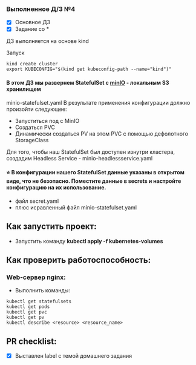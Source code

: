 ### Выполненное Д/З №4

- [x] Основное ДЗ
- [x] Задание со *

ДЗ выполняется на основе kind

Запуск 
```
kind create cluster
export KUBECONFIG="$(kind get kubeconfig-path --name="kind")"
```
#### В этом ДЗ мы развернем StatefulSet c [minIO](https://min.io/) - локальным S3 хранилищем
minio-statefulset.yaml
В результате применения конфигурации должно произойти следующее:
- Запуститься под с MinIO
- Создаться PVC
- Динамически создаться PV на этом PVC с помощью дефолотного StorageClass

Для того, чтобы наш StatefulSet был доступен изнутри кластера, создадим Headless Service - minio-headlessservice.yaml 

#### ⭐ В конфигурации нашего StatefulSet данные указаны в открытом виде, что не безопасно. Поместите данные в secrets и настройте конфигурацию на их использование.
- файл secret.yaml
- плюс исравленный файл minio-statefulset.yaml

## Как запустить проект:
 - Запустить команду **kubectl apply -f kubernetes-volumes**

## Как проверить работоспособность:
### Web-сервер nginx:
 - Выполнить команды:
```shell
kubectl get statefulsets
kubectl get pods
kubectl get pvc
kubectl get pv
kubectl describe <resource> <resource_name>
```
## PR checklist:
 - [x] Выставлен label с темой домашнего задания
